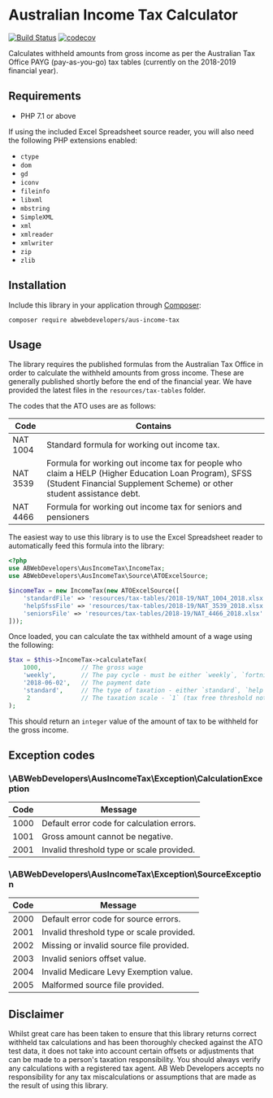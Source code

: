 # Australian Income Tax Calculator

[<img src="https://api.travis-ci.org/ABWebDevelopers/aus-income-tax.svg?branch=master" alt="Build Status">](https://travis-ci.org/ABWebDevelopers/aus-income-tax)
[![codecov](https://codecov.io/gh/ABWebDevelopers/aus-income-tax/branch/master/graph/badge.svg)](https://codecov.io/gh/ABWebDevelopers/aus-income-tax)

Calculates withheld amounts from gross income as per the Australian Tax Office PAYG (pay-as-you-go) tax tables (currently on the 2018-2019 financial year).

## Requirements

- PHP 7.1 or above

If using the included Excel Spreadsheet source reader, you will also need the following PHP extensions enabled:

- `ctype`
- `dom`
- `gd`
- `iconv`
- `fileinfo`
- `libxml`
- `mbstring`
- `SimpleXML`
- `xml`
- `xmlreader`
- `xmlwriter`
- `zip`
- `zlib`

## Installation

Include this library in your application through [Composer](https://getcomposer.org):

```
composer require abwebdevelopers/aus-income-tax
```

## Usage

The library requires the published formulas from the Australian Tax Office in order to calculate the withheld amounts from gross income. These are generally published shortly before the end of the financial year. We have provided the latest files in the `resources/tax-tables` folder.

The codes that the ATO uses are as follows:

| Code | Contains |
| ---- | -------- |
| NAT 1004 | Standard formula for working out income tax. |
| NAT 3539 | Formula for working out income tax for people who claim a HELP (Higher Education Loan Program), SFSS (Student Financial Supplement Scheme) or other student assistance debt. |
| NAT 4466 | Formula for working out income tax for seniors and pensioners |

The easiest way to use this library is to use the Excel Spreadsheet reader to automatically feed this formula into the library:

```php
<?php
use ABWebDevelopers\AusIncomeTax\IncomeTax;
use ABWebDevelopers\AusIncomeTax\Source\ATOExcelSource;

$incomeTax = new IncomeTax(new ATOExcelSource([
    'standardFile' => 'resources/tax-tables/2018-19/NAT_1004_2018.xlsx',
    'helpSfssFile' => 'resources/tax-tables/2018-19/NAT_3539_2018.xlsx',
    'seniorsFile' => 'resources/tax-tables/2018-19/NAT_4466_2018.xlsx'
]));
```

Once loaded, you can calculate the tax withheld amount of a wage using the following:

```php
$tax = $this->IncomeTax->calculateTax(
    1000,           // The gross wage
    'weekly',       // The pay cycle - must be either `weekly`, `fortnightly`, `monthly` or `quarterly`
    '2018-06-02',   // The payment date
    'standard',     // The type of taxation - either `standard`, `help`, `sfss`, `combo` or `seniors`
     2              // The taxation scale - `1` (tax free threshold not claimed), `2` (tax free threshold claimed), `3` (foreign resident), `4` (no TFN), `5` (full medicare exemption), `5` (half medicare exemption) 
);
```

This should return an `integer` value of the amount of tax to be withheld for the gross income.

## Exception codes

### \ABWebDevelopers\AusIncomeTax\Exception\CalculationException

| Code | Message |
| ---- | ------- |
| 1000 | Default error code for calculation errors. |
| 1001 | Gross amount cannot be negative. |
| 2001 | Invalid threshold type or scale provided. |

### \ABWebDevelopers\AusIncomeTax\Exception\SourceException

| Code | Message |
| ---- | ------- |
| 2000 | Default error code for source errors. |
| 2001 | Invalid threshold type or scale provided. |
| 2002 | Missing or invalid source file provided.  |
| 2003 | Invalid seniors offset value. |
| 2004 | Invalid Medicare Levy Exemption value. |
| 2005 | Malformed source file provided. |

## Disclaimer

Whilst great care has been taken to ensure that this library returns correct withheld tax calculations and has been thoroughly checked against the ATO test data, it does not take into account certain offsets or adjustments that can be made to a person's taxation responsibility. You should always verify any calculations with a registered tax agent. AB Web Developers accepts no responsibility for any tax miscalculations or assumptions that are made as the result of using this library.
